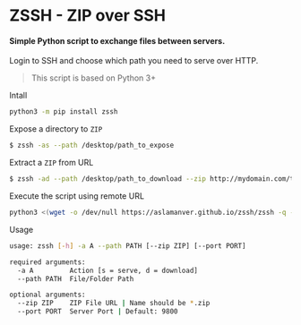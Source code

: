 # ZSSH - ZIP over SSH
#### Simple Python script to exchange files between servers.

Login to SSH and choose which path you need to serve over HTTP.

> This script is based on Python 3+

Intall 
```sh
python3 -m pip install zssh
```

Expose a directory to `ZIP`
```sh
$ zssh -as --path /desktop/path_to_expose
```

Extract a `ZIP` from URL
```sh
$ zssh -ad --path /desktop/path_to_download --zip http://mydomain.com/temp_file.zip
```

Execute the script using remote URL
```sh
python3 <(wget -o /dev/null https://aslamanver.github.io/zssh/zssh -q -O-) -h
```

Usage
```bash
usage: zssh [-h] -a A --path PATH [--zip ZIP] [--port PORT]

required arguments:
  -a A         Action [s = serve, d = download]
  --path PATH  File/Folder Path

optional arguments:
  --zip ZIP    ZIP File URL | Name should be *.zip
  --port PORT  Server Port | Default: 9800
```

